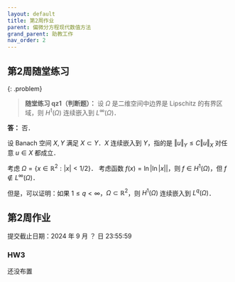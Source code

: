 ```yaml
---
layout: default
title: 第2周作业
parent: 偏微分方程现代数值方法
grand_parent: 助教工作
nav_order: 2
---
```


## 第2周随堂练习

{: .problem}
> **随堂练习 qz1（判断题）：** 设 $\Omega$ 是二维空间中边界是 Lipschitz 的有界区域，则 $H^1(\Omega)$ 连续嵌入到 $L^{\infty}(\Omega)$．

**答：** 否．

设 Banach 空间 $X,Y$ 满足 $X\subset Y$．$X$ 连续嵌入到 $Y$，指的是 $\Vert u\Vert_Y\le C\Vert u\Vert_X$ 对任意 $u\in X$ 都成立．

考虑 $\Omega=\lbrace x\in\mathbb{R}^2:\vert x\vert < 1/2\rbrace$．
考虑函数 $f(x)=\ln\vert \ln\vert x\vert\vert$，则 $f\in H^1(\Omega)$，但 $f\notin L^{\infty}(\Omega)$．

但是，可以证明：如果 $1\le q < \infty$，$\Omega\subset\mathbb{R}^2$，则 $H^1(\Omega)$ 连续嵌入到 $L^q(\Omega)$．


## 第2周作业

提交截止日期：2024 年 9 月 ？ 日 23:55:59

### HW3 

还没布置